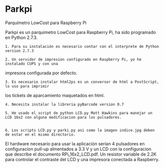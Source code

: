 Parkpi
======

Parquímetro LowCost para Raspberry Pi



Parkpi es un parquimetro LowCost para Raspberry Pi, ha sido programado en Python 2.7.3.


	1. Para su instalación es necesario contar con el interprete de Python version 2.7.3

	2. Un servidor de impresion configurado en Raspberry Pi, yo he instalado CUPS y con una 
impresora configurada por defecto.

	3. Es necesario instalar html2ps es un conversor de html a PostScript, lo uso para imprimir
 los tickets de aparcamiento maquetados en html.
	
	4. Necesita instalar la libreria pyBarcode version 0.7

	5. He usado el script de python LCD.py Matt Hawkins para manejar un LCD 16x2 con alguna modificacion para los pulsadores.
	 

	6. Los scripts LCD.py y parki.py asi como la imagen indice.jpg deben de estar en el mismo directorio.

El hardware necesario para usar la aplicación serían 4 pulsadores en configuracion pull-up almentados a 3.3 V y un 
LCD con la configuracion que describe el documento RPi_16x2_LCD.pdf. Un resistor variable de 2.2K para controlar el 
contraste del LCD y una impresora conectada a Raspberry.
